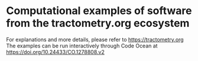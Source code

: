 # Computational examples of software from the tractometry.org ecosystem 

For explanations and more details, please refer to https://tractometry.org
The examples can be run interactively through Code Ocean at https://doi.org/10.24433/CO.1278808.v2
